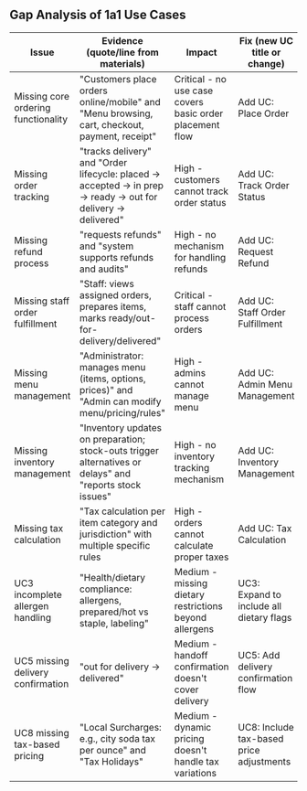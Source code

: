 ## Gap Analysis of 1a1 Use Cases

Issue | Evidence (quote/line from materials) | Impact | Fix (new UC title or change)
--|--|--|--
Missing core ordering functionality | "Customers place orders online/mobile" and "Menu browsing, cart, checkout, payment, receipt" | Critical - no use case covers basic order placement flow | Add UC: Place Order
Missing order tracking | "tracks delivery" and "Order lifecycle: placed → accepted → in prep → ready → out for delivery → delivered" | High - customers cannot track order status | Add UC: Track Order Status
Missing refund process | "requests refunds" and "system supports refunds and audits" | High - no mechanism for handling refunds | Add UC: Request Refund
Missing staff order fulfillment | "Staff: views assigned orders, prepares items, marks ready/out-for-delivery/delivered" | Critical - staff cannot process orders | Add UC: Staff Order Fulfillment
Missing menu management | "Administrator: manages menu (items, options, prices)" and "Admin can modify menu/pricing/rules" | High - admins cannot manage menu | Add UC: Admin Menu Management
Missing inventory management | "Inventory updates on preparation; stock-outs trigger alternatives or delays" and "reports stock issues" | High - no inventory tracking mechanism | Add UC: Inventory Management
Missing tax calculation | "Tax calculation per item category and jurisdiction" with multiple specific rules | High - orders cannot calculate proper taxes | Add UC: Tax Calculation
UC3 incomplete allergen handling | "Health/dietary compliance: allergens, prepared/hot vs staple, labeling" | Medium - missing dietary restrictions beyond allergens | UC3: Expand to include all dietary flags
UC5 missing delivery confirmation | "out for delivery → delivered" | Medium - handoff confirmation doesn't cover delivery | UC5: Add delivery confirmation flow
UC8 missing tax-based pricing | "Local Surcharges: e.g., city soda tax per ounce" and "Tax Holidays" | Medium - dynamic pricing doesn't handle tax variations | UC8: Include tax-based price adjustments